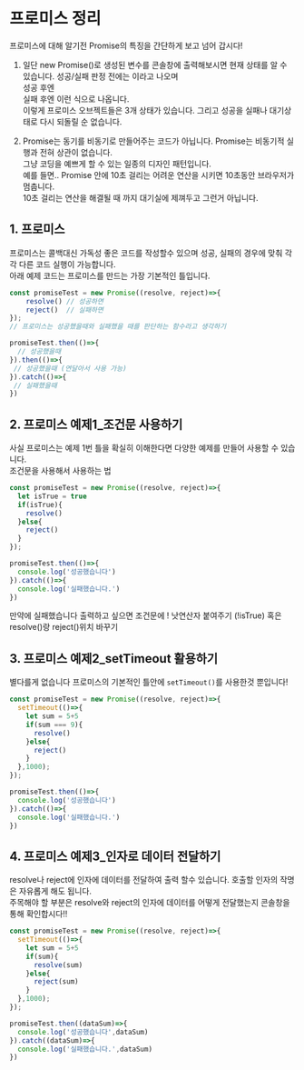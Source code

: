 # 프로미스 정리
프로미스에 대해 알기전 Promise의 특징을 간단하게 보고 넘어 갑시다!

1. 일단 new Promise()로 생성된 변수를 콘솔창에 출력해보시면 현재 상태를 알 수 있습니다. 
성공/실패 판정 전에는 <pending> 이라고 나오며 </br>
성공 후엔  <resolved> </br>
실패 후엔 <rejected> 이런 식으로 나옵니다. </br>
이렇게 프로미스 오브젝트들은 3개 상태가 있습니다. 그리고 성공을 실패나 대기상태로 다시 되돌릴 순 없습니다.

2. Promise는 동기를 비동기로 만들어주는 코드가 아닙니다. 
Promise는 비동기적 실행과 전혀 상관이 없습니다.</br>
그냥 코딩을 예쁘게 할 수 있는 일종의 디자인 패턴입니다.</br>
예를 들면.. Promise 안에 10초 걸리는 어려운 연산을 시키면 10초동안 브라우저가 멈춥니다.</br>
10초 걸리는 연산을 해결될 때 까지 대기실에 제껴두고 그런거 아닙니다.</br> 


## 1. 프로미스
프로미스는 콜백대신 가독성 좋은 코드를 작성할수 있으며 성공, 실패의 경우에 맞춰 각각 다른 코드 실행이 가능합니다. </br>
아래 예제 코드는 프로미스를 만드는 가장 기본적인 틀입니다.
```jsx
const promiseTest = new Promise((resolve, reject)=>{
    resolve() // 성공하면
    reject()  // 실패하면
});  
// 프로미스는 성공했을때와 실패했을 때를 판단하는 함수라고 생각하기

promiseTest.then(()=>{
  // 성공했을때
}).then(()=>{
 // 성공했을때 (연달아서 사용 가능)
}).catch(()=>{
 // 실패했을때
})
```

## 2. 프로미스 예제1_조건문 사용하기
사실 프로미스는 예제 1번 틀을 확실히 이해한다면 다양한 예제를 만들어 사용할 수 있습니다.  
조건문을 사용해서 사용하는 법

```jsx
const promiseTest = new Promise((resolve, reject)=>{
  let isTrue = true
  if(isTrue){
    resolve()
  }else{
    reject()
  }
});

promiseTest.then(()=>{
  console.log('성공했습니다')
}).catch(()=>{
  console.log('실패했습니다.')
})
```
만약에 실패했습니다 출력하고 싶으면 조건문에 ! 낫연산자 붙여주기 (!isTrue) 혹은 resolve()랑 reject()위치 바꾸기

## 3. 프로미스 예제2_setTimeout 활용하기
별다를게 없습니다 프로미스의 기본적인 틀안에 `setTimeout()`를 사용한것 뿐입니다!

```jsx
const promiseTest = new Promise((resolve, reject)=>{
  setTimeout(()=>{
    let sum = 5+5
    if(sum === 9){
      resolve()
    }else{
      reject()
    }
  },1000);
});

promiseTest.then(()=>{
  console.log('성공했습니다')
}).catch(()=>{
  console.log('실패했습니다.')
})
```

## 4. 프로미스 예제3_인자로 데이터 전달하기
resolve나 reject에 인자에 데이터를 전달하여 출력 할수 있습니다. 호출할 인자의 작명은 자유롭게 해도 됩니다.  
주목해야 할 부분은 resolve와 reject의 인자에 데이터를 어떻게 전달했는지 콘솔창을 통해 확인합시다!!
```jsx
const promiseTest = new Promise((resolve, reject)=>{
  setTimeout(()=>{
    let sum = 5+5
    if(sum){
      resolve(sum)
    }else{
      reject(sum)
    }
  },1000);
});

promiseTest.then((dataSum)=>{
  console.log('성공했습니다',dataSum)
}).catch((dataSum)=>{
  console.log('실패했습니다.',dataSum)
})
```